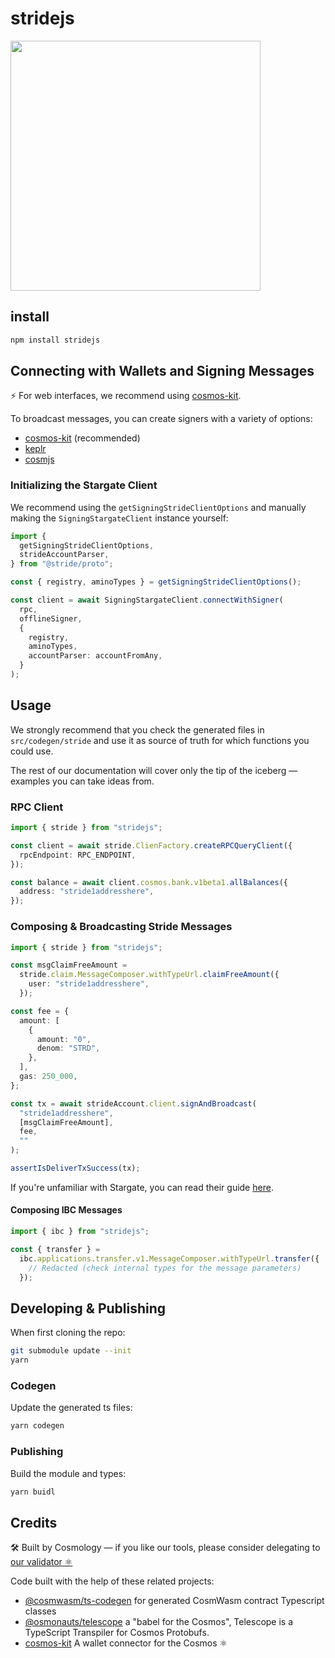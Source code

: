 # stridejs

<img src="https://user-images.githubusercontent.com/545047/190012774-f9886f76-246a-4f45-b21a-f2798f74f9f8.png" width="400">

## install

```sh
npm install stridejs
```

## Connecting with Wallets and Signing Messages

⚡️ For web interfaces, we recommend using [cosmos-kit](https://github.com/cosmology-tech/cosmos-kit).

To broadcast messages, you can create signers with a variety of options:

- [cosmos-kit](https://github.com/cosmology-tech/cosmos-kit/tree/main/packages/react#signing-clients) (recommended)
- [keplr](https://docs.keplr.app/api/cosmjs.html)
- [cosmjs](https://gist.github.com/webmaster128/8444d42a7eceeda2544c8a59fbd7e1d9)

### Initializing the Stargate Client

We recommend using the `getSigningStrideClientOptions` and manually making the `SigningStargateClient` instance yourself:

```ts
import {
  getSigningStrideClientOptions,
  strideAccountParser,
} from "@stride/proto";

const { registry, aminoTypes } = getSigningStrideClientOptions();

const client = await SigningStargateClient.connectWithSigner(
  rpc,
  offlineSigner,
  {
    registry,
    aminoTypes,
    accountParser: accountFromAny,
  }
);
```

## Usage

We strongly recommend that you check the generated files in `src/codegen/stride` and use it as source of truth for which functions you could use.

The rest of our documentation will cover only the tip of the iceberg &mdash; examples you can take ideas from.

### RPC Client

```ts
import { stride } from "stridejs";

const client = await stride.ClienFactory.createRPCQueryClient({
  rpcEndpoint: RPC_ENDPOINT,
});

const balance = await client.cosmos.bank.v1beta1.allBalances({
  address: "stride1addresshere",
});
```

### Composing & Broadcasting Stride Messages

```ts
import { stride } from "stridejs";

const msgClaimFreeAmount =
  stride.claim.MessageComposer.withTypeUrl.claimFreeAmount({
    user: "stride1addresshere",
  });

const fee = {
  amount: [
    {
      amount: "0",
      denom: "STRD",
    },
  ],
  gas: 250_000,
};

const tx = await strideAccount.client.signAndBroadcast(
  "stride1addresshere",
  [msgClaimFreeAmount],
  fee,
  ""
);

assertIsDeliverTxSuccess(tx);
```

If you're unfamiliar with Stargate, you can read their guide [here](https://gist.github.com/webmaster128/8444d42a7eceeda2544c8a59fbd7e1d9).

#### Composing IBC Messages

```js
import { ibc } from "stridejs";

const { transfer } =
  ibc.applications.transfer.v1.MessageComposer.withTypeUrl.transfer({
    // Redacted (check internal types for the message parameters)
  });
```

## Developing & Publishing

When first cloning the repo:

```bash
git submodule update --init
yarn
```

### Codegen

Update the generated ts files:

```bash
yarn codegen
```

### Publishing

Build the module and types:

```bash
yarn buidl
```

## Credits

🛠 Built by Cosmology — if you like our tools, please consider delegating to [our validator ⚛️](https://cosmology.tech/validator)

Code built with the help of these related projects:

- [@cosmwasm/ts-codegen](https://github.com/CosmWasm/ts-codegen) for generated CosmWasm contract Typescript classes
- [@osmonauts/telescope](https://github.com/osmosis-labs/telescope) a "babel for the Cosmos", Telescope is a TypeScript Transpiler for Cosmos Protobufs.
- [cosmos-kit](https://github.com/cosmology-tech/cosmos-kit) A wallet connector for the Cosmos ⚛️
